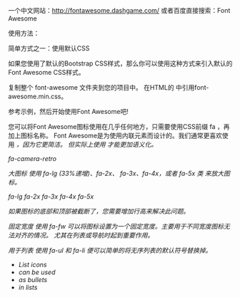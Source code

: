 
一个中文网站：http://fontawesome.dashgame.com/
或者百度直接搜索：Font Awesome

使用方法：

简单方式之一：使用默认CSS

  如果您使用了默认的Bootstrap CSS样式，那么你可以使用这种方式来引入默认的Font Awesome CSS样式。

  复制整个 font-awesome 文件夹到您的项目中。
  在HTML的 <head> 中引用font-awesome.min.css。
  <link rel="stylesheet" href="path/to/font-awesome/css/font-awesome.min.css">

  参考示例，然后开始使用Font Awesome吧!


您可以将Font Awesome图标使用在几乎任何地方，只需要使用CSS前缀 fa ，再加上图标名称。 Font Awesome是为使用内联元素而设计的。我们通常更喜欢使用 <i> ，因为它更简洁。 但实际上使用 <span> 才能更加语义化。

<i class="fa fa-camera-retro"></i> fa-camera-retro

大图标
  使用 fa-lg (33%递增)、fa-2x、 fa-3x、fa-4x，或者 fa-5x 类 来放大图标。

  <i class="fa fa-camera-retro fa-lg"></i> fa-lg
  <i class="fa fa-camera-retro fa-2x"></i> fa-2x
  <i class="fa fa-camera-retro fa-3x"></i> fa-3x
  <i class="fa fa-camera-retro fa-4x"></i> fa-4x
  <i class="fa fa-camera-retro fa-5x"></i> fa-5x

如果图标的底部和顶部被截断了，您需要增加行高来解决此问题。

固定宽度
使用 fa-fw 可以将图标设置为一个固定宽度。主要用于不同宽度图标无法对齐的情况。 尤其在列表或导航时起到重要作用。

用于列表
使用 fa-ul 和 fa-li 便可以简单的将无序列表的默认符号替换掉。
<ul class="fa-ul">
  <li><i class="fa-li fa fa-check-square"></i>List icons</li>
  <li><i class="fa-li fa fa-check-square"></i>can be used</li>
  <li><i class="fa-li fa fa-spinner fa-spin"></i>as bullets</li>
  <li><i class="fa-li fa fa-square"></i>in lists</li>
</ul>
